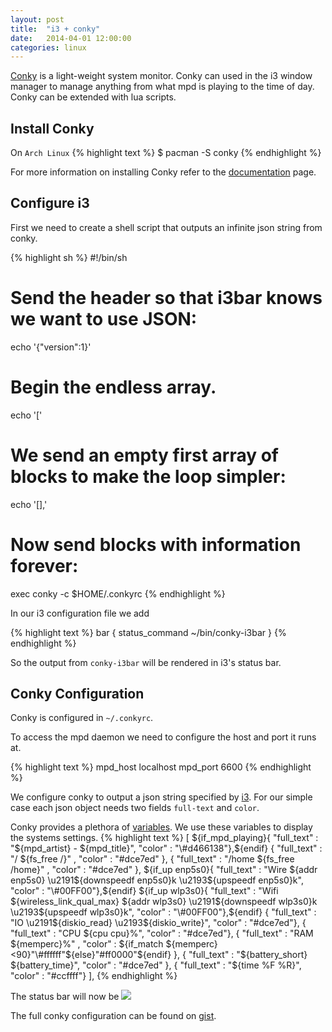 ```yaml
---
layout: post
title:  "i3 + conky"
date:   2014-04-01 12:00:00
categories: linux
---
```


[Conky][conky] is a light-weight system monitor.  Conky can used in the i3 window manager to manage anything from what mpd is playing to the time of day.  Conky can be extended with lua scripts.

Install Conky
-----------------
On `Arch Linux`
{% highlight text %}
$ pacman -S conky
{% endhighlight %}

For more information on installing Conky refer to the [documentation](http://conky.sourceforge.net/documentation.htmll) page.

Configure i3
------------

First we need to create a shell script that outputs an infinite json string from conky.

{% highlight sh %}
#!/bin/sh

# Send the header so that i3bar knows we want to use JSON:
echo '{"version":1}'

# Begin the endless array.
echo '['

# We send an empty first array of blocks to make the loop simpler:
echo '[],'

# Now send blocks with information forever:
exec conky -c $HOME/.conkyrc
{% endhighlight %}

In our i3 configuration file we add

{% highlight text %}
bar {
        status_command ~/bin/conky-i3bar
}
{% endhighlight %}

So the output from `conky-i3bar` will be rendered in i3's status bar.

Conky Configuration
-------------------
Conky is configured in `~/.conkyrc`.

To access the mpd daemon we need to configure the host and port it runs at.

{% highlight text  %}
mpd_host localhost
mpd_port 6600
{% endhighlight %}

We configure conky to output a json string specified by [i3](http://i3wm.org/docs/i3bar-protocol.html).  For our simple case each json object needs two fields `full-text` and `color`.

Conky provides a plethora of [variables](http://conky.sourceforge.net/variables.html).  We use these variables to display the systems settings.
{% highlight text %}
 [
 ${if_mpd_playing}{ "full_text" : "${mpd_artist} - ${mpd_title}", "color" : "\#d466138"},${endif}
 { "full_text" : "/ ${fs_free /}" , "color" : "\#dce7ed" },
 { "full_text" : "/home ${fs_free /home}" , "color" : "\#dce7ed" },
 ${if_up enp5s0}{ "full_text" : "Wire ${addr enp5s0} \u2191${downspeedf enp5s0}k \u2193${upspeedf enp5s0}k", "color" : "\#00FF00"},${endif}
 ${if_up wlp3s0}{ "full_text" : "Wifi ${wireless_link_qual_max} ${addr wlp3s0} \u2191${downspeedf wlp3s0}k \u2193${upspeedf wlp3s0}k", "color" : "\#00FF00"},${endif}
 { "full_text" : "IO \u2191${diskio_read} \u2193${diskio_write}", "color" : "\#dce7ed"},
 { "full_text" : "CPU ${cpu cpu}%", "color" : "\#dce7ed"},
 { "full_text" : "RAM ${memperc}%" , "color" :
    ${if_match ${memperc}<90}"\#ffffff"${else}"\#ff0000"${endif} },
 { "full_text" : "${battery_short} ${battery_time}", "color" : "\#dce7ed" },
 { "full_text" : "${time %F %R}", "color" : "\#ccffff"}
],
{% endhighlight %}

The status bar will now be
<img  src="{{site.url}}/assets/conky-i3-screenshot.png"/>

The full conky configuration can be found on [gist](https://gist.github.com/jesg/9917946).

[conky]: http://conky.sourceforge.net/
